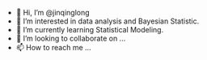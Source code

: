 - 👋 Hi, I’m @jinqinglong
- 👀 I’m interested in data analysis and Bayesian Statistic.
- 🌱 I’m currently learning Statistical Modeling.
- 💞️ I’m looking to collaborate on ...
- 📫 How to reach me ...

<!---
jinqinglong/jinqinglong is a ✨ special ✨ repository because its `README.md` (this file) appears on your GitHub profile.
You can click the Preview link to take a look at your changes.
--->
